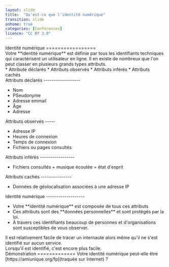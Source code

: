 ```yaml
---
layout: slide
title:  "Qu'est-ce que l'identité numérique"
transition: slide
onhome: true
categories: [Conférences]
licence: "CC BY 3.0"
---
```


<section data-markdown>
Identité numérique
=================
</section>

<section data-markdown>
Votre **identité numérique** est définie par tous les identifiants techniques qui caractérisent un utilisateur en ligne. Il en existe de nombreux que l'on peut classer en plusieurs grands types attributs.
</section>

<section data-markdown>
  * Attribute déclarés
  * Attributs observés
  * Attributs inférés
  * Attributs cachés  
</section>

<section data-markdown>
Attributs déclarés
------------------

  * Nom
  * PSeudonyme
  * Adresse emmail
  * Âge
  * Adresse
</section>

<section data-markdown>
Attributs observés
-----

  * Adresse IP
  * Heures de connexion
  * Temps de connexion
  * Fichiers ou pages consultés
</section>

<section data-markdown>
Attributs inférés
-----------------

  * Fichiers consultés + musique écoutée = état d'esprit
</section>

<section data-markdown>
Attributs cachés
---------------

  * Données de géolocalisation associées à une adresse IP
</section>

<section data-markdown>
Identité numérique
-------------------

<ul>
  <li class="fragment">Votre **identité numérique** est composée de tous ces attributs</li>
  <li class="fragment">Ces attributs sont des **données personnelles** et sont protégés par la loi.</li>
  <li class="fragment">À travers ces identifiants beaucoup de personnes et d'organisations sont susceptibles de vous observer.</li>
</ul>
</section>

<section data-markdown>
Il est relativement facile de tracer un internaute alors même qu'il ne s'est identifié sur aucun service.
</section>

<section data-markdown>
Lorsqu'il est identifié, c'est encore plus facile.
</section>

<section data-markdown>
Démonstration
=============
Votre identité numérique peut-elle être [https://amiunique.org/fp](traquée sur Internet) ? 
</section>
